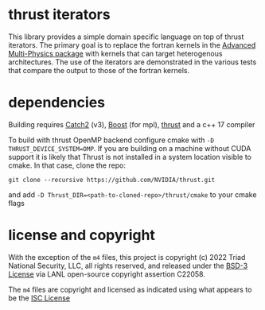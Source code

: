 # thrust iterators

This library provides a simple domain specific language on top of
thrust iterators.  The primary goal is to replace the fortran kernels
in the [Advanced Multi-Physics
package](https://bitbucket.org/AdvancedMultiPhysics/amp/) with kernels
that can target heterogenous architectures.  The use of the iterators
are demonstrated in the various tests that compare the output to those
of the fortran kernels.

# dependencies

Building requires [Catch2](https://github.com/catchorg/Catch2) (v3), [Boost](https://www.boost.org/) (for mpl), [thrust](https://github.com/NVIDIA/thrust) and a c++ 17 compiler

To build with thrust OpenMP backend configure cmake with `-D THRUST_DEVICE_SYSTEM=OMP`.  If you are building on a machine without CUDA support it is likely that Thrust is not installed in a system location visible to cmake. In that case, clone the repo:

```shell
git clone --recursive https://github.com/NVIDIA/thrust.git
```
and add `-D Thrust_DIR=<path-to-cloned-repo>/thrust/cmake` to your cmake flags

# license and copyright

With the exception of the  `m4` files, this project is copyright (c) 2022 Triad National Security, LLC, all rights reserved, and released under the [BSD-3 License](https://opensource.org/licenses/BSD-3-Clause) via LANL open-source copyright assertion C22058.

The `m4` files are copyright and licensed as indicated using what appears to be the [ISC License](https://opensource.org/licenses/ISC)

